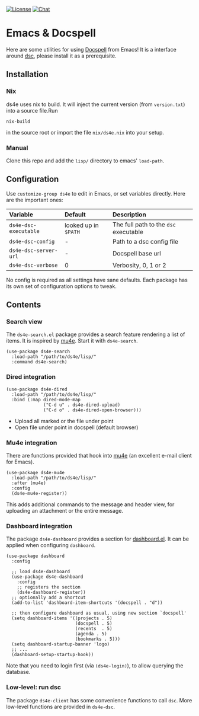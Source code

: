 [![License](https://img.shields.io/github/license/docspell/ds4e.svg?style=flat&color=steelblue)](https://github.com/docspell/ds4e/blob/master/LICENSE.txt)
[![Chat](https://img.shields.io/gitter/room/eikek/docspell?style=flat&color=steelblue&logo=gitter)](https://gitter.im/eikek/docspell)

# Emacs & Docspell

Here are some utilities for using [Docspell](https://docspell.org)
from Emacs! It is a interface around
[dsc](https://github.com/docspell/dsc), please install it as a
prerequisite.

## Installation

### Nix

ds4e uses nix to build. It will inject the current version (from
`version.txt`) into a source file.Run

```
nix-build
```

in the source root or import the file `nix/ds4e.nix` into your setup.

### Manual

Clone this repo and add the `lisp/` directory to emacs' `load-path`.


## Configuration

Use `customize-group ds4e` to edit in Emacs, or set variables
directly. Here are the important ones:

| Variable              | Default              | Description                           |
| :--                   | :--                  | :--                                   |
| `ds4e-dsc-executable` | looked up in `$PATH` | The full path to the `dsc` executable |
| `ds4e-dsc-config`     | -                    | Path to a dsc config file             |
| `ds4e-dsc-server-url` | -                    | Docspell base url                     |
| `ds4e-dsc-verbose`    | 0                    | Verbosity, 0, 1 or 2                  |


No config is required as all settings have sane defaults. Each package
has its own set of configuration options to tweak.

## Contents

### Search view

The `ds4e-search.el` package provides a search feature rendering a
list of items. It is inspired by
[mu4e](https://github.com/djcb/mu/tree/master/mu4e). Start it with
`ds4e-search`.

```emacs-lisp
(use-package ds4e-search
  :load-path "/path/to/ds4e/lisp/"
  :command ds4e-search)
```

### Dired integration

```emacs-lisp
(use-package ds4e-dired
  :load-path "/path/to/ds4e/lisp/"
  :bind (:map dired-mode-map
              ("C-d u" . ds4e-dired-upload)
              ("C-d o" . ds4e-dired-open-browser)))
```

- Upload all marked or the file under point
- Open file under point in docspell (default browser)


### Mu4e integration

There are functions provided that hook into
[mu4e](https://github.com/djcb/mu) (an excellent e-mail client for
Emacs).

```emacs-lisp
(use-package ds4e-mu4e
  :load-path "/path/to/ds4e/lisp/"
  :after (mu4e)
  :config
  (ds4e-mu4e-register))
```

This adds additional commands to the message and header view, for
uploading an attachment or the entire message.


### Dashboard integration

The package `ds4e-dashboard` provides a section for
[dashboard.el](https://github.com/emacs-dashboard/emacs-dashboard). It
can be applied when configuring `dashboard`.

```emacs-lisp
(use-package dashboard
  :config

  ;; load ds4e-dashboard
  (use-package ds4e-dashboard
    :config
    ;; registers the section
    (ds4e-dashboard-register))
  ;; optionally add a shortcut
  (add-to-list 'dashboard-item-shortcuts '(docspell . "d"))

  ;; then configure dashboard as usual, using new section `docspell'
  (setq dashboard-items '((projects . 5)
                          (docspell . 5)
                          (recents  . 5)
                          (agenda . 5)
                          (bookmarks . 5)))
  (setq dashboard-startup-banner 'logo)
  ;; ...
  (dashboard-setup-startup-hook))
```

Note that you need to login first (via `(ds4e-login)`), to allow
querying the database.


### Low-level: run dsc

The package `ds4e-client` has some convenience functions to call
`dsc`. More low-level functions are provided in `ds4e-dsc`.

